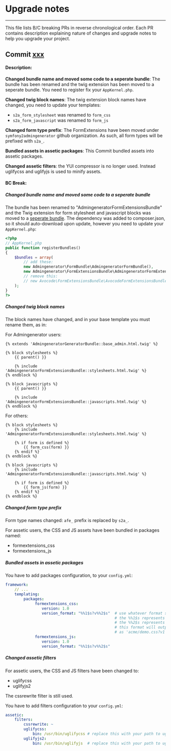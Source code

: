 # Upgrade notes
----------------------------------------------------

This file lists B/C breaking PRs in reverse chronological order. Each PR contains 
description explaining nature of changes and upgrade notes to help you upgrade your 
project.

## Commit [xxx][xxx]

[xxx]: https://github.com/symfony2admingenerator/FormExtensions/commit/xxx

#### Description:

**Changed bundle name and moved some code to a seperate bundle**: The bundle has been renamed and the twig extension has been moved to a seperate bundle. You need to register fix your `AppKernel.php`.

**Changed twig block names**: The twig extension block names have changed, you need to update your templates:

* `s2a_form_stylesheet` was renamed to `form_css`
* `s2a_form_javascript` was renamed to `form_js`

**Changed form type prefix**: The FormExtensions have been moved under `symfony2admingenerator` github organization. As such, all form types will be prefixed with `s2a_`.

**Bundled assets in assetic packages**: This Commit bundled assets into assetic packages.

**Changed assetic filters**: the YUI compressor is no longer used. Instead uglifycss and uglifyjs is used to minify assets.

[form-bundle]: https://github.com/symfony2admingenerator/FormBundle

#### BC Break:

##### Changed bundle name and moved some code to a seperate bundle

The bundle has been renamed to "AdmingeneratorFormExtensionsBundle" and the Twig extension for form stylesheet and javascript blocks was moved to a [seperate bundle][form-bundle]. The dependency was added to composer.json, so it should auto-download upon update, however you need to update your `AppKernel.php`:

```php
<?php
// AppKernel.php
public function registerBundles()
{
    $bundles = array(
        // add these:
        new Admingenerator\FormBundle\AdmingeneratorFormBundle(),
        new Admingenerator\FormExtensionsBundle\AdmingeneratorFormExtensionsBundle(),
        // remove this:
        // new Avocode\FormExtensionsBundle\AvocodeFormExtensionsBundle(),
    );
}
?>
```

##### Changed twig block names

The block names have changed, and in your base template you must rename them, as in:

For Admingenerator users:

```html+django
{% extends 'AdmingeneratorGeneratorBundle::base_admin.html.twig' %}

{% block stylesheets %}
    {{ parent() }}

    {% include 'AdmingeneratorFormExtensionsBundle::stylesheets.html.twig' %}
{% endblock %}

{% block javascripts %}
    {{ parent() }}

    {% include 'AdmingeneratorFormExtensionsBundle::javascripts.html.twig' %}
{% endblock %}
```

For others:

```html+django
{% block stylesheets %}
    {% include 'AdmingeneratorFormExtensionsBundle::stylesheets.html.twig' %}
    
    {% if form is defined %}
        {{ form_css(form) }}
    {% endif %}
{% endblock %}

{% block javascripts %}
    {% include 'AdmingeneratorFormExtensionsBundle::javascripts.html.twig' %}
    
    {% if form is defined %}
        {{ form_js(form) }}
    {% endif %}
{% endblock %}
```

##### Changed form type prefix

Form type names changed: `afe_` prefix is replaced by `s2a_`.

For assetic users, the CSS and JS assets have been bundled in packages named:
* formextensions_css
* formextensions_js


##### Bundled assets in assetic packages

You have to add packages configuration, to your `config.yml`:

```yaml
framework:
    // ...
    templating:
        packages:
             formextensions_css:
                version: 1.0
                version_format: "%%1$s?v%%2$s"  # use whatever format suits you
                                                # the %%1$s represents asset output path
                                                # the %%2$s represents version number
                                                # this format will output 'acme/demo.css'
                                                # as 'acme/demo.css?v1'
             formextensions_js:
                version: 1.0
                version_format: "%%1$s?v%%2$s"
```

##### Changed assetic filters

For assetic users, the CSS and JS filters have been changed to:
* uglifycss
* uglifyjs2

The cssrewrite filter is still used.

You have to add filters configuration to your `config.yml`:

```yaml
assetic:
    filters:
        cssrewrite: ~
        uglifycss:
            bin: /usr/bin/uglifycss # replace this with your path to uglifycss
        uglifyjs2:
            bin: /usr/bin/uglifyjs  # replace this with your path to uglifyjs
```
